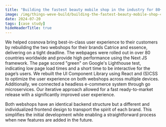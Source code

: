 ```yaml
---
title: "Building the fastest beauty mobile shop in the industry for 80+ countries"
image: /img/things-weve-build/building-the-fastest-beauty-mobile-shop-4.jpg
date: 2024-07-20
tags: [case study]
hideHeaderTitle: true
---
```


We helped cosnova bring best-in-class user experience to their customers by rebuilding the two webshops for their brands Catrice and essence, delivering on a tight deadline. The webpages were rolled out in over 80 countries worldwide and provide high performance using the Next JS framework. The page scored "green" on Google's Lighthouse test, indicating low page load times and a short time to be interactive for the page’s users. We rebuilt the UI Component Library using React and (S)CSS to optimize the user experience on both webshops across multiple devices. Additionally, we connected a headless e-commerce system through go microservices. Our iterative approach allowed for a fast ready-to-market release with a significantly improved user experience.

Both webshops have an identical backend structure but a different and individualized frontend design to transport the spirit of each brand. This simplifies the initial development while enabling a straightforward process when new features are added in the future.
